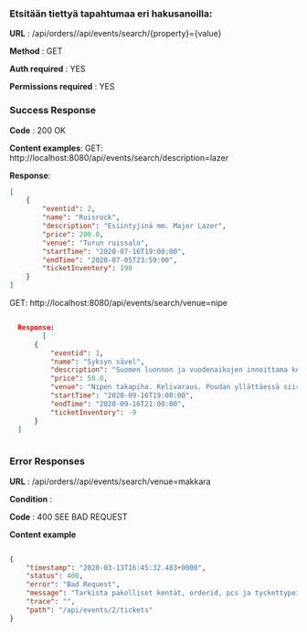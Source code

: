 ### Etsitään tiettyä tapahtumaa eri hakusanoilla: 

**URL** : /api/orders//api/events/search/{property}={value}

**Method** : GET

**Auth required** : YES

**Permissions required** : YES

### Success Response

**Code** : 200 OK

**Content examples**:
GET: http://localhost:8080/api/events/search/description=lazer

**Response**: 

  ```json
  [
      {
          "eventid": 2,
          "name": "Ruisrock",
          "description": "Esiintyjinä mm. Major Lazer",
          "price": 200.0,
          "venue": "Turun ruissalo",
          "startTime": "2020-07-16T19:00:00",
          "endTime": "2020-07-05T23:59:00",
          "ticketInventory": 198
      }
  ]
  ```
  GET: http://localhost:8080/api/events/search/venue=nipe
  
  ```json
  
    Response: 
          [
        {
            "eventid": 1,
            "name": "Syksyn sävel",
            "description": "Suomen luonnon ja vuodenaikojen innoittama konserttiesitys. Soittimina tusina sadeputkea ja märkä rätti",
            "price": 50.0,
            "venue": "Nipen takapiha. Kelivaraus. Poudan yllättäessä siirrymme roskakatokseen",
            "startTime": "2020-09-16T19:00:00",
            "endTime": "2020-09-16T21:00:00",
            "ticketInventory": -9
        }
    ]
    
   ````
    
### Error Responses

**URL** : /api/orders//api/events/search/venue=makkara

**Condition** : 

**Code** : 400 SEE BAD REQUEST

**Content example**

```json

{
    "timestamp": "2020-03-13T16:45:32.483+0000",
    "status": 400,
    "error": "Bad Request",
    "message": "Tarkista pakolliset kentät, orderid, pcs ja tyckettypeid",
    "trace": "",
    "path": "/api/events/2/tickets"
}
```
